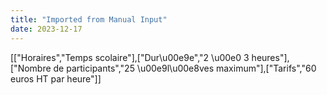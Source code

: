 ```yaml
---
title: "Imported from Manual Input"
date: 2023-12-17
---
```


\[\["Horaires","Temps scolaire"\],\["Dur\\u00e9e","2 \\u00e0 3 heures"\],\["Nombre de participants","25 \\u00e9l\\u00e8ves maximum"\],\["Tarifs","60 euros HT par heure"\]\]
